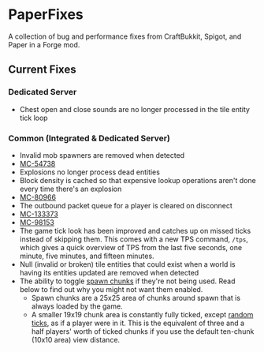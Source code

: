 # PaperFixes
A collection of bug and performance fixes from CraftBukkit, Spigot, and Paper in a Forge mod.
## Current Fixes
### Dedicated Server
- Chest open and close sounds are no longer processed in the tile entity tick loop
### Common (Integrated & Dedicated Server)
- Invalid mob spawners are removed when detected
- [MC-54738](https://bugs.mojang.com/browse/MC-54738)
- Explosions no longer process dead entities
- Block density is cached so that expensive lookup operations aren't done every time there's an explosion
- [MC-80966](https://bugs.mojang.com/browse/MC-80966)
- The outbound packet queue for a player is cleared on disconnect
- [MC-133373](https://bugs.mojang.com/browse/MC-133373)
- [MC-98153](https://bugs.mojang.com/browse/MC-98153)
- The game tick look has been improved and catches up on missed ticks instead of skipping them.
  This comes with a new TPS command, `/tps`,
  which gives a quick overview of TPS from the last five seconds, one minute, five minutes, and fifteen minutes.
- Null (invalid or broken) tile entities that could exist when a world is having its entities updated are removed when detected
- The ability to toggle [spawn chunks](https://minecraft.fandom.com/wiki/Spawn_chunk) if they're not being used. Read below to find out why you might not want them enabled.
    - Spawn chunks are a 25x25 area of chunks around spawn that is always loaded by the game.
    - A smaller 19x19 chunk area is constantly fully ticked, except [random ticks](https://minecraft.fandom.com/wiki/Tick#Random_tick), as if a player were in it.
This is the equivalent of three and a half players' worth of ticked chunks if you use the default ten-chunk (10x10 area) view distance.
